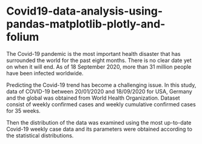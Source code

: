 # Covid19-data-analysis-using-pandas-matplotlib-plotly-and-folium

The Covid-19 pandemic is the most important health disaster that has surrounded the world for the past eight months. There is no clear date yet on when it will end. As of 18 September 2020, more than 31 million people have been infected worldwide.

Predicting the Covid-19 trend has become a challenging issue. In this study, data of COVID-19 between 20/01/2020 and 18/09/2020 for USA, Germany and the global was obtained from World Health Organization. Dataset consist of weekly confirmed cases and weekly cumulative confirmed cases for 35 weeks.

Then the distribution of the data was examined using the most up-to-date Covid-19 weekly case data and its parameters were obtained according to the statistical distributions.
